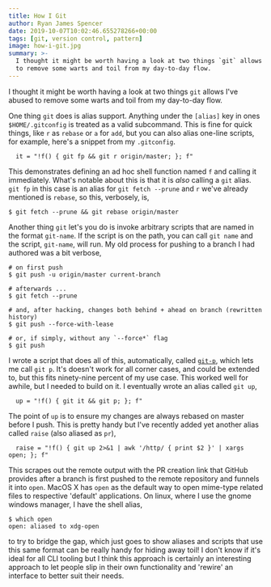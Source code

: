 ```yaml
---
title: How I Git
author: Ryan James Spencer
date: 2019-10-07T10:02:46.655278266+00:00
tags: [git, version control, pattern]
image: how-i-git.jpg
summary: >-
  I thought it might be worth having a look at two things `git` allows I've abused
  to remove some warts and toil from my day-to-day flow.
---
```


I thought it might be worth having a look at two things `git` allows I've abused
to remove some warts and toil from my day-to-day flow.

One thing `git` does is alias support. Anything under the `[alias]` key in ones
`$HOME/.gitconfig` is treated as a valid subcommand. This is fine for quick
things, like `r` as `rebase` or `a` for `add`, but you can also alias one-line
scripts, for example, here's a snippet from my `.gitconfig`.

```
  it = "!f() { git fp && git r origin/master; }; f"
```

This demonstrates defining an ad hoc shell function named `f` and calling it
immediately. What's notable about this is that it is _also_ calling a `git`
alias. `git fp` in this case is an alias for `git fetch --prune` and `r` we've
already mentioned is `rebase`, so this, verbosely, is,

```
$ git fetch --prune && git rebase origin/master
```

Another thing `git` let's you do is invoke arbitrary scripts that are named in
the format `git-name`. If the script is on the path, you can call `git name` and
the script, `git-name`, will run. My old process for pushing to a branch I had
authored was a bit verbose,

```
# on first push
$ git push -u origin/master current-branch

# afterwards ...
$ git fetch --prune

# and, after hacking, changes both behind + ahead on branch (rewritten history)
$ git push --force-with-lease

# or, if simply, without any `--force*` flag
$ git push
```

I wrote a script that does all of this, automatically, called
[`git-p`](https://github.com/justanotherdot/gits/blob/master/scripts/git-p),
which lets me call `git p`. It's doesn't work for all corner cases, and could be
extended to, but this fits ninety-nine percent of my use case. This worked well
for awhile, but I needed to build on it. I eventually wrote an alias called `git
up`,

```
  up = "!f() { git it && git p; }; f"
```

The point of `up` is to ensure my changes are always rebased on master before I
push. This is pretty handy but I've recently added yet another alias called
`raise` (also aliased as `pr`),

```
  raise = "!f() { git up 2>&1 | awk '/http/ { print $2 }' | xargs open; }; f"
```

This scrapes out the remote output with the PR creation link that GitHub
provides after a branch is first pushed to the remote repository and funnels it
into `open`. MacOS X has `open` as the default way to open mime-type related
files to respective 'default' applications. On linux, where I use the gnome
windows manager, I have the shell alias,

```
$ which open
open: aliased to xdg-open
```

to try to bridge the gap, which just goes to show aliases and scripts that use
this same format can be really handy for hiding away toil! I don't know if it's
ideal for all CLI tooling but I think this approach is certainly an interesting
approach to let people slip in their own functionality and 'rewire' an interface
to better suit their needs.
